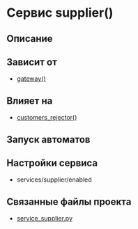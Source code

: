 # Сервис supplier()


## Описание



## Зависит от
* [gateway()](services/service_gateway.md)


## Влияет на
* [customers_rejector()](services/service_customers_rejector.md)


## Запуск автоматов


## Настройки сервиса
* services/supplier/enabled



## Связанные файлы проекта
* [service_supplier.py](services/service_supplier.py)



